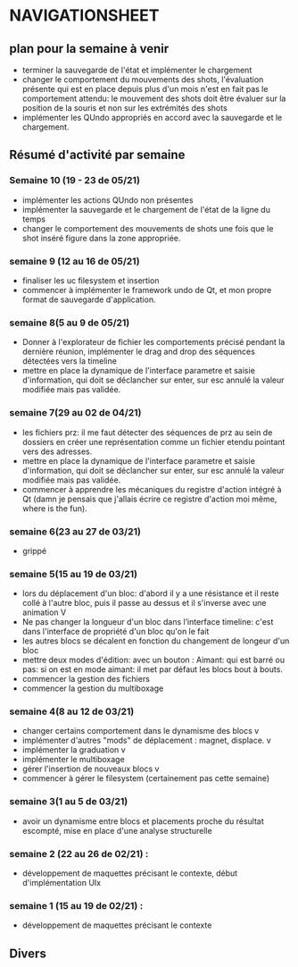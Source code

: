 # NAVIGATIONSHEET

## plan pour la semaine à venir

- terminer la sauvegarde de l'état et implémenter le chargement
- changer le comportement du mouvements des shots, l'évaluation présente qui est en place depuis plus d'un mois n'est en fait pas le comportement attendu: le mouvement des shots doit être évaluer sur la position de la souris et non sur les extrémités des shots
- implémenter les QUndo appropriés en accord avec la sauvegarde et le chargement. 

## Résumé d'activité par semaine

### Semaine 10 (19 - 23 de 05/21)

- implémenter les actions QUndo non présentes
- implémenter la sauvegarde et le chargement de l'état de la ligne du temps
- changer le comportement des mouvements de shots une fois que le shot inséré figure dans la zone appropriée.

### semaine 9 (12 au 16 de 05/21)

- finaliser les uc filesystem et insertion
- commencer à implémenter le framework undo de Qt, et mon propre format de sauvegarde d'application.

### semaine 8(5 au 9 de 05/21) 

- Donner à l'explorateur de fichier les comportements précisé pendant la dernière réunion, implémenter le drag and drop des séquences détectées vers la timeline
- mettre en place la dynamique de l'interface parametre et saisie d'information, qui doit se déclancher sur enter, sur esc annulé la valeur modifiée mais pas validée.

### semaine 7(29 au 02 de 04/21)

- les fichiers prz: il me faut détecter des séquences de prz au sein de dossiers
en créer une représentation comme un fichier etendu pointant vers des adresses.
- mettre en place la dynamique de l'interface parametre et saisie d'information, qui doit se déclancher sur enter, sur esc annulé la valeur modifiée mais pas validée.
- commencer à apprendre les mécaniques du registre d'action intégré à Qt (damn je pensais que j'allais écrire ce registre d'action moi même, where is the fun). 

### semaine 6(23 au 27 de 03/21)

- grippé

### semaine 5(15 au 19 de 03/21)

- lors du déplacement d'un bloc: d'abord il y a une résistance et il reste collé à l'autre bloc, puis il passe au dessus et il s'inverse avec une animation V
- Ne pas changer la longueur d'un bloc dans l’interface timeline: c'est dans l'interface de propriété d'un bloc qu'on le fait
- les autres blocs se décalent en fonction du changement de longeur d'un bloc
- mettre deux modes d'édition: avec un bouton : Aimant: qui est barré ou pas: si on est en mode aimant: il met par défaut les blocs bout à bouts.
- commencer la gestion des fichiers
- commencer la gestion du multiboxage

### semaine 4(8 au 12 de 03/21)

- changer certains comportement dans le dynamisme des blocs v
- implémenter d'autres "mods" de déplacement : magnet, displace. v
- implémenter la graduation v
- implémenter le multiboxage
- gérer l'insertion de nouveaux blocs v
- commencer à gérer le filesystem (certainement pas cette semaine)

### semaine 3(1 au 5 de 03/21)
- avoir un dynamisme entre blocs et placements proche du résultat escompté, mise en place d'une analyse structurelle

### semaine 2 (22 au 26 de 02/21) :
- développement de maquettes précisant le contexte, début d'implémentation UIx

### semaine 1 (15 au 19 de 02/21) :
- développement de maquettes précisant le contexte


## Divers